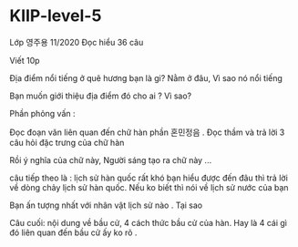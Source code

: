 # KIIP-level-5

Lớp 영주용 11/2020
Đọc hiểu 36 câu

Viết 10p 

Địa điểm nổi tiếng ở quê hương bạn là gi? Nằm ở đâu, Vì sao nó nổi tiếng 

Bạn muốn giới thiệu địa điểm đó cho ai ? Vì sao?

Phần phỏng vấn :

Đọc đoạn văn liên quan đến chữ hàn phần 혼민정음 . Đọc thầm và trả lời 3 câu hỏi đặc trưng của chữ hàn

Rồi ý nghĩa của chữ này, Người sáng tạo ra chữ này ... 

câu tiếp theo là : lịch sử hàn quốc rất khó bạn hiểu được đến đâu thì trả lời về dòng chảy lịch sử hàn quốc. Nếu ko biết thì nói về lịch sử nước của bạn

Bạn ấn tượng nhất với nhân vật lịch sử nào . Tại sao 

Câu cuối: nội dung về bầu cử, 4 cách thức bầu cử của hàn. Hay là 4 cái gì đó liên quan đến bầu cử ấy ko rõ . 
